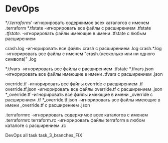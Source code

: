 # DevOps
**/.terraform/*       -игнорировать содержимое всех каталогов с именем  .terraform
 *.tfstate            -игнорировать все файлы с расширением  .tfstate
 *.tfstate.*          -игнорировать файлы имеющие в имени .tfstate с любым расширением 

crash.log             -игнорировать все файлы crash с расширением .log
crash.*.log           -игнорировать все файлы с именем "crash.(несколько или ни одного символа)" .log 

 *.tfvars             -игнорировать все файлы с расширением  .tfstate
 *.tfvars.json        -игнорировать все файлы имеющие в имени .tfvars с расширением .json

override.tf          -игнорировать все файлы override с расширением .tf 
override.tf.json     -игнорировать все файлы override.tf с расширением .json
*_override.tf        -игнорировать все файлы имеющие в имени _override с расширением .tf
*_override.tf.json   -игнорировать все файлы имеющие в имени _override.tf с расширением .json

.terraformrc         -игнорировать содержимое всех каталогов с именем .terraformrc
terraform.rc         -игнорировать файлы terraform в любом каталоге с расширением .rc


DevOps all task
task_3_branches_FIX
